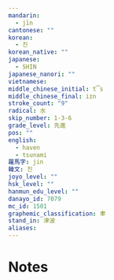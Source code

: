```yaml
---
mandarin:
  - jīn
cantonese: ""
korean:
  - 진
korean_native: ""
japanese:
  - SHIN
japanese_nanori: ""
vietnamese:
middle_chinese_initial: t͡s
middle_chinese_final: iɪn
stroke_count: "9"
radical: 水
skip_number: 1-3-6
grade_level: 先進
pos: ""
english:
  - haven
  - tsunami
羅馬字: jin
韓文: 진
joyo_level: ""
hsk_level: ""
hanmun_edu_level: ""
danayo_id: 7079
mc_id: 1501
graphemic_classification: 聿
stand_in: 津波
aliases:
---
```


# Notes
